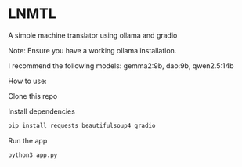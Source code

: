 # LNMTL
A simple machine translator using ollama and gradio

Note: Ensure you have a working ollama installation.

I recommend the following models: gemma2:9b, dao:9b, qwen2.5:14b

How to use:

Clone this repo

Install dependencies

```bash
pip install requests beautifulsoup4 gradio
```

Run the app
```bash
python3 app.py
```
